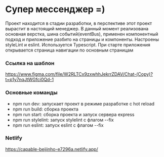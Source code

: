 # Супер мессенджер =)

Проект находится в стадии разработки, в перспективе этот проект вырастит в настоящий менеджер. 
В данный момент реализована основная верстка, шина событий(eventBus), применен компонентный 
подход и приложение разбито на страницы и компоненты. Настроены styleLint и eslint. 
Используется Typescript. 
При старте приложения открывается страница навигации по основным страницам

### Ссылка на шаблон
https://www.figma.com/file/W2RLTCx9zxwhhJekrrZDAV/Chat-(Copy)?t=p1y7nqJtWGfci0Qd-1

### Основные команды
- npm run dev: запускает проект в режиме разработке с hot reload
- npm run build: сборка проекта
- npm run start: сборка проекта и запуск сервера express
- npm run stylelint: запуск stylelint с флагом --fix
- npm run eslint: запуск eslint с флагом --fix

### Netlify
https://capable-beijinho-e7296a.netlify.app/
